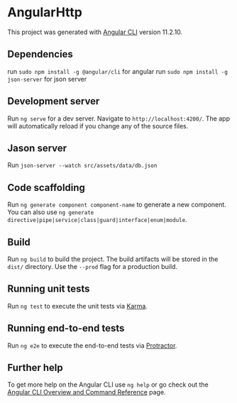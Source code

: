 # AngularHttp

This project was generated with [Angular CLI](https://github.com/angular/angular-cli) version 11.2.10.

## Dependencies
run `sudo npm install -g @angular/cli` for angular
run `sudo npm install -g json-server` for json server
## Development server

Run `ng serve` for a dev server. Navigate to `http://localhost:4200/`. The app will automatically reload if you change any of the source files.

## Jason server
Run `json-server --watch src/assets/data/db.json`

## Code scaffolding

Run `ng generate component component-name` to generate a new component. You can also use `ng generate directive|pipe|service|class|guard|interface|enum|module`.

## Build

Run `ng build` to build the project. The build artifacts will be stored in the `dist/` directory. Use the `--prod` flag for a production build.

## Running unit tests

Run `ng test` to execute the unit tests via [Karma](https://karma-runner.github.io).

## Running end-to-end tests

Run `ng e2e` to execute the end-to-end tests via [Protractor](http://www.protractortest.org/).



## Further help

To get more help on the Angular CLI use `ng help` or go check out the [Angular CLI Overview and Command Reference](https://angular.io/cli) page.
